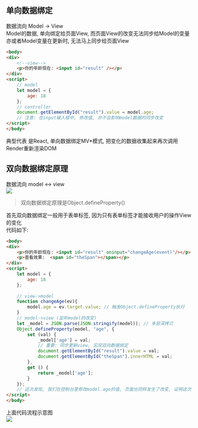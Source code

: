 ## 单向数据绑定
数据流向 Model -> View <br>
Model的数据, 单向绑定给页面View, 而页面View的改变无法同步给Model的变量<br>
亦或者Model变量在更新时, 无法马上同步给页面View
``` html
<body>
<div>
    <!--view-->
    <p>你的年龄现在: <input id="result" /></p>
</div>
<script>
    // model
    let model = {
        age: 18
    };
    // controller
    document.getElementById("result").value = model.age;
    // 注意: 在input输入框中, 修改值, 并不会影响model数据的同步改变
</script>
</body>
```
典型代表 是React, 单向数据绑定MV*模式, 把变化的数据收集起来再次调用Render重新渲染DOM
## 双向数据绑定原理
数据流向 model  <->  view <br>
![](/webFront/screenshot_1554545158395.png) <br>
> 双向数据绑定原理是Object.defineProperty() <br>

首先双向数据绑定一般用于表单标签, 因为只有表单标签才能接收用户的操作View的变化 <br>
代码如下:
``` html
<body>
<div>
    <p>你的年龄现在: <input id="result" oninput="changeAge(event)"/></p>
    <p>查看效果:  <span id="theSpan"></span></p>
</div>
<script>
    let model = {
        age: 18
    };
    
    // view->model
    function changeAge(ev){
        model.age = ev.target.value; // 触发Object.defineProperty执行
    }
    // model->view (监听model的改变)
    let _model = JSON.parse(JSON.stringify(model)); // 多层深拷贝
    Object.defineProperty(model, "age", {
        set (val) {
            _model['age'] = val;
            // 重要: 同步更新view, 实现双向数据绑定
            document.getElementById("result").value = val;
            document.getElementById("theSpan").innerHTML = val;
        },
        get () {
            return _model['age'];
        }
    });
    // 这次发现, 我们在控制台里修改model.age的值, 页面也同样发生了改变, 证明这次实现了数据的双向绑定
</script>
</body>
```
上面代码流程示意图 <br>
![](/webFront/screenshot_1554545751037.png)

